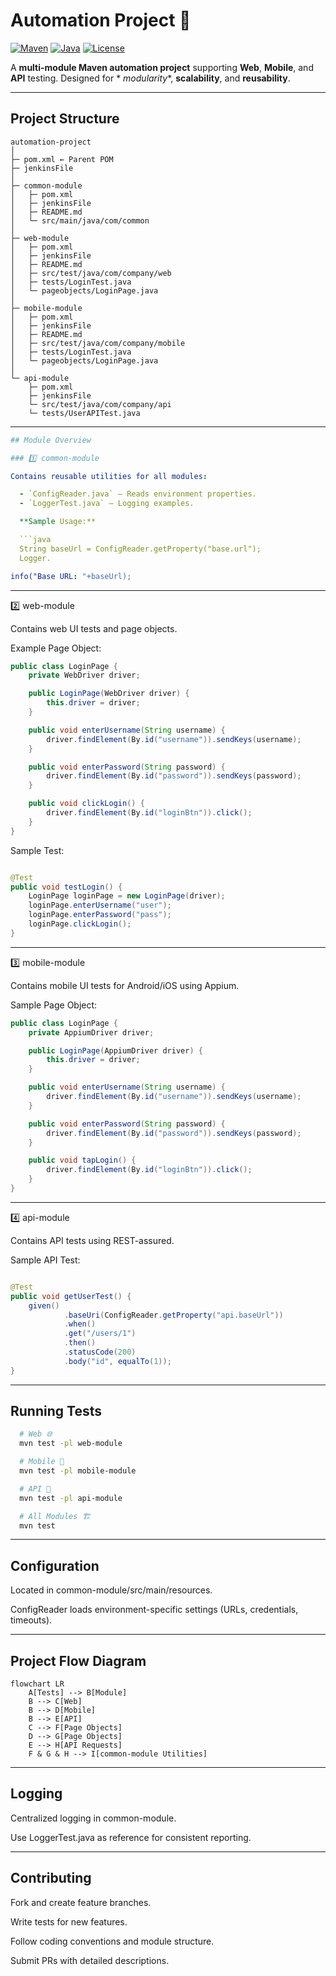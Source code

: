 # Automation Project 🚀

[![Maven](https://img.shields.io/badge/Maven-3.8+-blue)](https://maven.apache.org/)
[![Java](https://img.shields.io/badge/Java-17+-orange)](https://www.oracle.com/java/)
[![License](https://img.shields.io/badge/License-MIT-green)](LICENSE)

A **multi-module Maven automation project** supporting **Web**, **Mobile**, and **API** testing. Designed for *
*modularity**, **scalability**, and **reusability**.

---

## Project Structure

```
automation-project
│
├─ pom.xml ← Parent POM
├─ jenkinsFile 
│ 
├─ common-module
│   ├─ pom.xml
│   ├─ jenkinsFile
│   ├─ README.md
│   └─ src/main/java/com/common
│
├─ web-module
│   ├─ pom.xml
│   ├─ jenkinsFile
│   ├─ README.md
│   ├─ src/test/java/com/company/web
│   ├─ tests/LoginTest.java
│   └─ pageobjects/LoginPage.java
│
├─ mobile-module
│   ├─ pom.xml
│   ├─ jenkinsFile
│   ├─ README.md
│   ├─ src/test/java/com/company/mobile
│   ├─ tests/LoginTest.java
│   └─ pageobjects/LoginPage.java
│
└─ api-module
    ├─ pom.xml
    ├─ jenkinsFile
    └─ src/test/java/com/company/api
    └─ tests/UserAPITest.java
```

---

```yaml
## Module Overview

### 1️⃣ common-module

Contains reusable utilities for all modules:

  - `ConfigReader.java` – Reads environment properties.
  - `LoggerTest.java` – Logging examples.

  **Sample Usage:**

  ```java
  String baseUrl = ConfigReader.getProperty("base.url");
  Logger.

info("Base URL: "+baseUrl);
```

---

2️⃣ web-module

Contains web UI tests and page objects.

Example Page Object:

```java
public class LoginPage {
    private WebDriver driver;

    public LoginPage(WebDriver driver) {
        this.driver = driver;
    }

    public void enterUsername(String username) {
        driver.findElement(By.id("username")).sendKeys(username);
    }

    public void enterPassword(String password) {
        driver.findElement(By.id("password")).sendKeys(password);
    }

    public void clickLogin() {
        driver.findElement(By.id("loginBtn")).click();
    }
}
```

Sample Test:

```java

@Test
public void testLogin() {
    LoginPage loginPage = new LoginPage(driver);
    loginPage.enterUsername("user");
    loginPage.enterPassword("pass");
    loginPage.clickLogin();
}

```

---

3️⃣ mobile-module

Contains mobile UI tests for Android/iOS using Appium.

Sample Page Object:

```java
public class LoginPage {
    private AppiumDriver driver;

    public LoginPage(AppiumDriver driver) {
        this.driver = driver;
    }

    public void enterUsername(String username) {
        driver.findElement(By.id("username")).sendKeys(username);
    }

    public void enterPassword(String password) {
        driver.findElement(By.id("password")).sendKeys(password);
    }

    public void tapLogin() {
        driver.findElement(By.id("loginBtn")).click();
    }
}

```

---

4️⃣ api-module

Contains API tests using REST-assured.

Sample API Test:

```java

@Test
public void getUserTest() {
    given()
            .baseUri(ConfigReader.getProperty("api.baseUrl"))
            .when()
            .get("/users/1")
            .then()
            .statusCode(200)
            .body("id", equalTo(1));
}

```

---

## Running Tests

```bash
  # Web 🌐
  mvn test -pl web-module

  # Mobile 📱
  mvn test -pl mobile-module

  # API 🔗
  mvn test -pl api-module

  # All Modules 🏗️
  mvn test
```


---


## Configuration

Located in common-module/src/main/resources.

ConfigReader loads environment-specific settings (URLs, credentials, timeouts).

---

## Project Flow Diagram
```mermaid
flowchart LR
    A[Tests] --> B[Module]
    B --> C[Web]
    B --> D[Mobile]
    B --> E[API]
    C --> F[Page Objects]
    D --> G[Page Objects]
    E --> H[API Requests]
    F & G & H --> I[common-module Utilities]

```

---

## Logging

Centralized logging in common-module.

Use LoggerTest.java as reference for consistent reporting.

---

## Contributing

Fork and create feature branches.

Write tests for new features.

Follow coding conventions and module structure.

Submit PRs with detailed descriptions.
